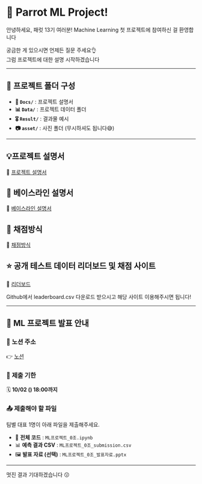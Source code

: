 # 🦜 Parrot ML Project!

안녕하세요, 패럿 13기 여러분!
Machine Learning 첫 프로젝트에 참여하신 걸 환영합니다

궁금한 게 있으시면 언제든 질문 주세요👌\
그럼 프로젝트에 대한 설명 시작하겠습니다

---

## 📂 프로젝트 폴더 구성
- **📄 `Docs/`** : 프로젝트 설명서
- **📊 `Data/`** : 프로젝트 데이터 폴더
- **🎖️ `Result/`** : 결과물 예시
- **📷 `asset/`** : 사진 폴더 (무시하셔도 됩니다😅)

---

## 💡프로젝트 설명서
🔗 [프로젝트 설명서](Docs/Project_explain.md)  

## 🔧 베이스라인 설명서
🔗 [베이스라인 설명서](Docs/Baseline_explain.md)  

## 💯 채점방식
🔗 [채점방식](Docs/Evaluation_guide.md)  

## ⭐ 공개 테스트 데이터 리더보드 및 채점 사이트
🔗 [리더보드]([https://script.google.com/macros/s/AKfycbxVA4ULkBQHf5q5ACxSGgueLDx7wHPMHG_jJO9h-HE3tNhmffY476QvNLYJllmClXCr/exec](https://sgparrot.pythonanywhere.com/))

Github에서 leaderboard.csv 다운로드 받으시고 해당 사이트 이용해주시면 됩니다!

---


## 📢 **ML 프로젝트 발표 안내**  

### 🔗 **노션 주소**  
👉 [노션](https://www.notion.so/13-ML-Project-271e19063477809da21bd335ef858f5f)

### 📍 **제출 기한**  
🗓️ **10/02 () 18:00까지**  

### 📤 **제출해야 할 파일**  
팀별 대표 1명이 아래 파일을 제출해주세요.  
- 📝 **전체 코드** : `ML프로젝트_0조.ipynb`  
- 📊 **예측 결과 CSV** : `ML프로젝트_0조_submission.csv`  
- 🖼️ **발표 자료 (선택)** : `ML프로젝트_0조_발표자료.pptx`  

---

멋진 결과 기대하겠습니다 😗
